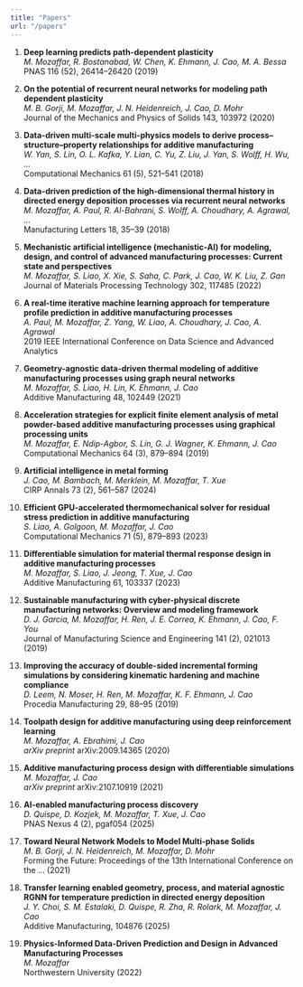 ```yaml
---
title: "Papers"
url: "/papers"
---
```


1. **Deep learning predicts path-dependent plasticity**  
   _M. Mozaffar, R. Bostanabad, W. Chen, K. Ehmann, J. Cao, M. A. Bessa_  
   PNAS 116 (52), 26414–26420 (2019)

2. **On the potential of recurrent neural networks for modeling path dependent plasticity**  
   _M. B. Gorji, M. Mozaffar, J. N. Heidenreich, J. Cao, D. Mohr_  
   Journal of the Mechanics and Physics of Solids 143, 103972 (2020)

3. **Data-driven multi-scale multi-physics models to derive process–structure–property relationships for additive manufacturing**  
   _W. Yan, S. Lin, O. L. Kafka, Y. Lian, C. Yu, Z. Liu, J. Yan, S. Wolff, H. Wu, …_  
   Computational Mechanics 61 (5), 521–541 (2018)

4. **Data-driven prediction of the high-dimensional thermal history in directed energy deposition processes via recurrent neural networks**  
   _M. Mozaffar, A. Paul, R. Al-Bahrani, S. Wolff, A. Choudhary, A. Agrawal, …_  
   Manufacturing Letters 18, 35–39 (2018)

5. **Mechanistic artificial intelligence (mechanistic-AI) for modeling, design, and control of advanced manufacturing processes: Current state and perspectives**  
   _M. Mozaffar, S. Liao, X. Xie, S. Saha, C. Park, J. Cao, W. K. Liu, Z. Gan_  
   Journal of Materials Processing Technology 302, 117485 (2022)

6. **A real-time iterative machine learning approach for temperature profile prediction in additive manufacturing processes**  
   _A. Paul, M. Mozaffar, Z. Yang, W. Liao, A. Choudhary, J. Cao, A. Agrawal_  
   2019 IEEE International Conference on Data Science and Advanced Analytics

7. **Geometry-agnostic data-driven thermal modeling of additive manufacturing processes using graph neural networks**  
   _M. Mozaffar, S. Liao, H. Lin, K. Ehmann, J. Cao_  
   Additive Manufacturing 48, 102449 (2021)

8. **Acceleration strategies for explicit finite element analysis of metal powder-based additive manufacturing processes using graphical processing units**  
   _M. Mozaffar, E. Ndip-Agbor, S. Lin, G. J. Wagner, K. Ehmann, J. Cao_  
   Computational Mechanics 64 (3), 879–894 (2019)

9. **Artificial intelligence in metal forming**  
   _J. Cao, M. Bambach, M. Merklein, M. Mozaffar, T. Xue_  
   CIRP Annals 73 (2), 561–587 (2024)

10. **Efficient GPU-accelerated thermomechanical solver for residual stress prediction in additive manufacturing**  
    _S. Liao, A. Golgoon, M. Mozaffar, J. Cao_  
    Computational Mechanics 71 (5), 879–893 (2023)

11. **Differentiable simulation for material thermal response design in additive manufacturing processes**  
    _M. Mozaffar, S. Liao, J. Jeong, T. Xue, J. Cao_  
    Additive Manufacturing 61, 103337 (2023)

12. **Sustainable manufacturing with cyber-physical discrete manufacturing networks: Overview and modeling framework**  
    _D. J. Garcia, M. Mozaffar, H. Ren, J. E. Correa, K. Ehmann, J. Cao, F. You_  
    Journal of Manufacturing Science and Engineering 141 (2), 021013 (2019)

13. **Improving the accuracy of double-sided incremental forming simulations by considering kinematic hardening and machine compliance**  
    _D. Leem, N. Moser, H. Ren, M. Mozaffar, K. F. Ehmann, J. Cao_  
    Procedia Manufacturing 29, 88–95 (2019)

14. **Toolpath design for additive manufacturing using deep reinforcement learning**  
    _M. Mozaffar, A. Ebrahimi, J. Cao_  
    _arXiv preprint_ arXiv:2009.14365 (2020)

15. **Additive manufacturing process design with differentiable simulations**  
    _M. Mozaffar, J. Cao_  
    _arXiv preprint_ arXiv:2107.10919 (2021)

16. **AI-enabled manufacturing process discovery**  
    _D. Quispe, D. Kozjek, M. Mozaffar, T. Xue, J. Cao_  
    PNAS Nexus 4 (2), pgaf054 (2025)

17. **Toward Neural Network Models to Model Multi-phase Solids**  
    _M. B. Gorji, J. N. Heidenreich, M. Mozaffar, D. Mohr_  
    Forming the Future: Proceedings of the 13th International Conference on the … (2021)

18. **Transfer learning enabled geometry, process, and material agnostic RGNN for temperature prediction in directed energy deposition**  
    _J. Y. Choi, S. M. Estalaki, D. Quispe, R. Zha, R. Rolark, M. Mozaffar, J. Cao_  
    Additive Manufacturing, 104876 (2025)

19. **Physics-Informed Data-Driven Prediction and Design in Advanced Manufacturing Processes**  
    _M. Mozaffar_  
    Northwestern University (2022)
